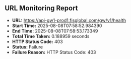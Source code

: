 ## URL Monitoring Report

- **URL:** https://api-gw1-prod1.fisglobal.com/gw/v1/health
- **Start Time:** 2025-08-08T07:58:52.984390
- **End Time:** 2025-08-08T07:58:53.173349
- **Total Time Taken:** 0.188959 seconds
- **HTTP Status Code:** 403
- **Status:** Failure
- **Failure Reason:** HTTP Status Code: 403
